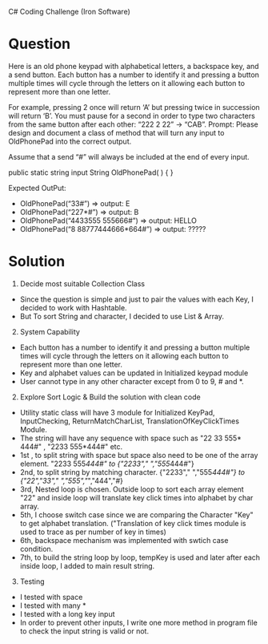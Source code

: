C# Coding Challenge (Iron Software)

Question
============================================
Here is an old phone keypad with alphabetical letters, a backspace key, and a send button.
Each button has a number to identify it and pressing a button multiple times will cycle through the letters on it allowing each button to represent more than one letter.

For example, pressing 2 once will return ‘A’ but pressing twice in succession will return ‘B’.
You must pause for a second in order to type two characters from the same button after each other: “222 2 22” -> “CAB”.
Prompt:
Please design and document a class of method that will turn any input to OldPhonePad into the correct output.

Assume that a send “#” will always be included at the end of every input.

public static string input String OldPhonePad( ) {
}

Expected OutPut:
- OldPhonePad(“33#”) => output: E
- OldPhonePad(“227*#”) => output: B
- OldPhonePad(“4433555 555666#”) => output: HELLO
- OldPhonePad(“8 88777444666*664#”) => output: ?????

Solution
===========================================================================================================


1. Decide most suitable Collection Class 

- Since the question is simple and just to pair the values with each Key, I decided to work with Hashtable.
- But To sort String and character, I decided to use List & Array.

2. System Capability

- Each button has a number to identify it and pressing a button multiple times will cycle through the letters on it allowing each button to represent more than one letter.
- Key and alphabet values can be updated in Initialized keypad module
- User cannot type in any other character except from 0 to 9, # and *.


2. Explore Sort Logic & Build the solution with clean code

- Utility static class will have 3 module for Initialized KeyPad, InputChecking, ReturnMatchCharList, TranslationOfKeyClickTimes Module.
- The string will have any sequence with space such as "22 33 555* 444#" , "2233 555*444#" etc.
- 1st , to split string with space but space also need to be one of the array element. "2233 555*444#" to {"2233"," ","555*444#"}
- 2nd, to split string by matching character.  {"2233"," ","555*444#"} to {"22","33"," ","555","*","444","#}
- 3rd,  Nested loop is chosen. Outside loop to sort each array element "22" and inside loop will translate key click times into alphabet by char array.
- 5th, I choose switch case since we are comparing the Character "Key" to get alphabet translation. ("Translation of key click times module is used to trace as per number of key in times)
- 6th, backspace mechanism was implemented with swtich case condition.
- 7th, to build the string loop by loop, tempKey is used and later after each inside loop, I added to main result string.


 3. Testing

- I tested with space
- I tested with many *
- I tested with a long key input
- In order to prevent other inputs, I write one more method in program file to check the input string is valid or not.
